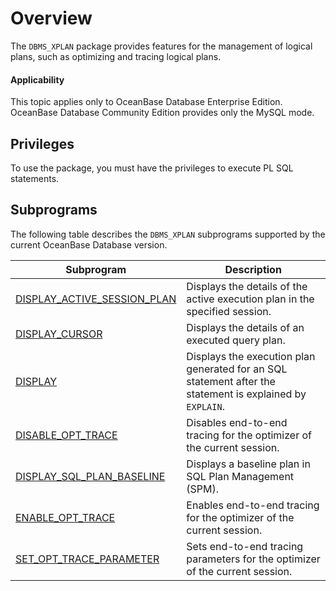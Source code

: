 # Overview

The `DBMS_XPLAN` package provides features for the management of logical plans, such as optimizing and tracing logical plans.

  <main id="notice" >
    <h4>Applicability</h4>
    <p>This topic applies only to OceanBase Database Enterprise Edition. OceanBase Database Community Edition provides only the MySQL mode. </p>
  </main>

## Privileges

To use the package, you must have the privileges to execute PL SQL statements.

## Subprograms

The following table describes the `DBMS_XPLAN` subprograms supported by the current OceanBase Database version.

| Subprogram | Description |
| --- | --- |
| [DISPLAY_ACTIVE_SESSION_PLAN](../20700.dbms-xplan-oracle/200.display-active-session-plan-of-oracle-mode.md) | Displays the details of the active execution plan in the specified session.  |
| [DISPLAY_CURSOR](../20700.dbms-xplan-oracle/300.display-cursor-of-oracle-mode.md) | Displays the details of an executed query plan.  |
| [DISPLAY](../20700.dbms-xplan-oracle/400.display-of-oracle-mode.md) | Displays the execution plan generated for an SQL statement after the statement is explained by `EXPLAIN`.  |
| [DISABLE_OPT_TRACE](../20700.dbms-xplan-oracle/500.disable-opt-trace-oracle.md) | Disables end-to-end tracing for the optimizer of the current session.  |
| [DISPLAY_SQL_PLAN_BASELINE](../20700.dbms-xplan-oracle/600.display-sql-plan-baseline-of-oracle-mode.md) | Displays a baseline plan in SQL Plan Management (SPM).  |
| [ENABLE_OPT_TRACE](../20700.dbms-xplan-oracle/800.enable-opt-trace-oracle.md) | Enables end-to-end tracing for the optimizer of the current session.  |
| [SET_OPT_TRACE_PARAMETER](../20700.dbms-xplan-oracle/1000.set-opt-trace-parameter-oracle.md) | Sets end-to-end tracing parameters for the optimizer of the current session.  |
